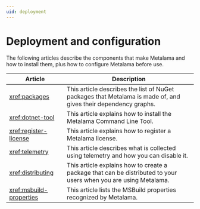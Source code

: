 ```yaml
---
uid: deployment
---
```


# Deployment and configuration

The following articles describe the components that make Metalama and how to install them, plus how to configure Metalama before use.

| Article | Description |
|---------|-------------|
| <xref:packages> | This article describes the list of NuGet packages that Metalama is made of, and gives their dependency graphs. |
| <xref:dotnet-tool> | This article explains how to install the Metalama Command Line Tool. |
| <xref:register-license> | This article explains how to register a Metalama license. |
| <xref:telemetry> | This article describes what is collected using telemetry and how you can disable it. |
| <xref:distributing> | This article explains how to create a package that can be distributed to your users when you are using Metalama. |
| <xref:msbuild-properties> | This article lists the MSBuild properties recognized by Metalama.

